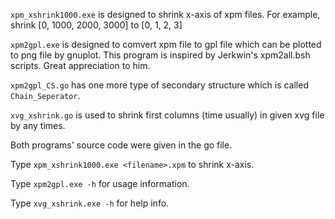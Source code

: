 `xpm_xshrink1000.exe` is designed to shrink x-axis of xpm files. For example, shrink [0, 1000, 2000, 3000] to [0, 1, 2, 3]

`xpm2gpl.exe` is designed to comvert xpm file to gpl file which can be plotted to png file by gnuplot. This program is inspired by Jerkwin's xpm2all.bsh scripts. Great appreciation to him.

`xpm2gpl_CS.go` has one more type of secondary structure which is called `Chain_Seperator`.

`xvg_xshrink.go` is used to shrink first columns (time usually) in given xvg file by any times.

Both programs' source code were given in the go file.

Type `xpm_xshrink1000.exe <filename>.xpm` to shrink x-axis.

Type `xpm2gpl.exe -h` for usage information.

Type `xvg_xshrink.exe -h` for help info.